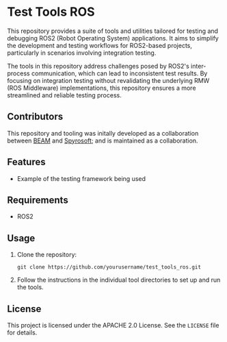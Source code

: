 # Test Tools ROS

This repository provides a suite of tools and utilities tailored for testing and debugging ROS2 (Robot Operating System) applications. It aims to simplify the development and testing workflows for ROS2-based projects, particularly in scenarios involving integration testing. 

The tools in this repository address challenges posed by ROS2's inter-process communication, which can lead to inconsistent test results. By focusing on integration testing without revalidating the underlying RMW (ROS Middleware) implementations, this repository ensures a more streamlined and reliable testing process.

## Contributors
This repository and tooling was initally developed as a collaboration between [BEAM](https://beam.global/) and [Spyrosoft](https://spyro-soft.com/); and is maintained as a collaboration.

## Features

- Example of the testing framework being used

## Requirements

- ROS2

## Usage

1. Clone the repository:
    ```
    git clone https://github.com/yourusername/test_tools_ros.git
    ```
2. Follow the instructions in the individual tool directories to set up and run the tools.

## License

This project is licensed under the APACHE 2.0 License. See the `LICENSE` file for details.
